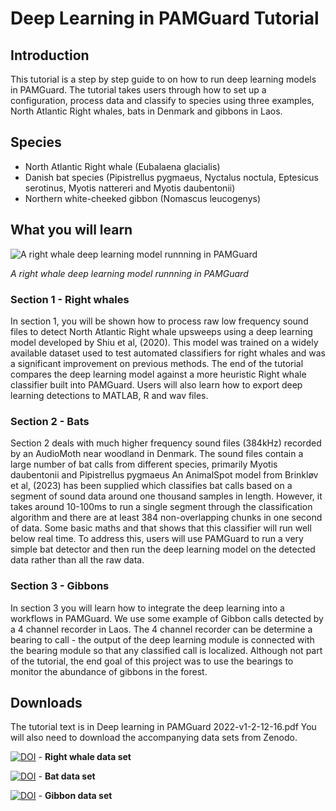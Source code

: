 # Deep Learning in PAMGuard Tutorial

## Introduction
This tutorial is a step by step guide to on how to run deep learning models in PAMGuard. The tutorial takes users through how to set up a configuration, process data and classify to species using three examples, North Atlantic Right whales, bats in Denmark and gibbons in Laos.

## Species

- North Atlantic Right whale (Eubalaena glacialis)
- Danish bat species (Pipistrellus pygmaeus, Nyctalus noctula, Eptesicus serotinus, Myotis nattereri and Myotis daubentonii)
- Northern white-cheeked gibbon (Nomascus leucogenys)

## What you will learn

![A right whale deep learning model runnning in PAMGuard](https://github.com/user-attachments/assets/27f3ad0e-5539-4337-aab9-81d97fb91283)

_A right whale deep learning model runnning in PAMGuard_

### Section 1 - Right whales
In section 1, you will be shown how to process raw low frequency sound files to detect North Atlantic Right whale upsweeps using a deep learning model developed by Shiu et al, (2020). This model was trained on a widely available dataset used to test automated classifiers for right whales and was a significant improvement on previous methods. The end of the tutorial compares the deep learning model against a more heuristic Right whale classifier built into PAMGuard. Users will also learn how to export deep learning detections to MATLAB, R and wav files.

### Section 2 - Bats
Section 2 deals with much higher frequency sound files (384kHz) recorded by an AudioMoth near woodland in Denmark. The sound files contain a large number of bat calls from different species, primarily Myotis daubentonii and Pipistrellus pygmaeus An AnimalSpot model from Brinkløv et al, (2023) has been supplied which classifies bat calls based on a segment of sound data around one thousand samples in length. However, it takes around 10-100ms to run a single segment through the classification algorithm and there are at least 384 non-overlapping chunks in one second of data. Some basic maths and that shows that this classifier will run well below real time. To address this, users will use PAMGuard to run a very simple bat detector and then run the deep learning model on the detected data rather than all the raw data.

### Section 3 - Gibbons
In section 3 you will learn how to integrate the deep learning into a workflows in PAMGuard. We use some example of Gibbon calls detected by a 4 channel recorder in Laos. The 4 channel recorder can be determine a bearing to call - the output of the deep learning module is connected with the bearing module so that any classified call is localized. Although not part of the tutorial, the end goal of this project was to use the bearings to monitor the abundance of gibbons in the forest.

## Downloads

The tutorial text is in Deep learning in PAMGuard 2022-v1-2-12-16.pdf You will also need to download the accompanying data sets from Zenodo.

[![DOI](https://zenodo.org/badge/DOI/10.5281/zenodo.13880107.svg)](https://doi.org/10.5281/zenodo.13880107) - **Right whale data set**

[![DOI](https://zenodo.org/badge/DOI/10.5281/zenodo.15045544.svg)](https://doi.org/10.5281/zenodo.15045544) - **Bat data set**

[![DOI](https://zenodo.org/badge/DOI/10.5281/zenodo.15045966.svg)](https://doi.org/10.5281/zenodo.15045966) - **Gibbon data set**
